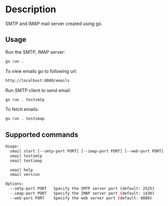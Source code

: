 # Description

SMTP and IMAP mail server created using go.

## Usage

Run the SMTP, IMAP server:

```bash
go run .
```

To view emails go to following url:

```bash
http://localhost:8080/emails
```

Run SMTP client to send email:

```bash
go run . testsmtp
```

To fetch emails:

```bash
go run . testimap
```

## Supported commands

```bash
Usage:
  smail start [--smtp-port PORT] [--imap-port PORT] [--web-port PORT]
  smail testsmtp
  smail testimap

  smail help
  smail version

Options:
  --smtp-port PORT   Specify the SMTP server port (default: 2525)
  --imap-port PORT   Specify the IMAP server port (default: 1430)
  --web-port PORT    Specify the web server port (default: 8080)
```
